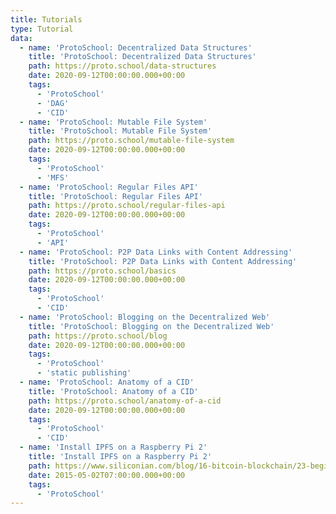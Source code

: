 ```yaml
---
title: Tutorials
type: Tutorial
data:
  - name: 'ProtoSchool: Decentralized Data Structures'
    title: 'ProtoSchool: Decentralized Data Structures'
    path: https://proto.school/data-structures
    date: 2020-09-12T00:00:00.000+00:00
    tags:
      - 'ProtoSchool'
      - 'DAG'
      - 'CID'
  - name: 'ProtoSchool: Mutable File System'
    title: 'ProtoSchool: Mutable File System'
    path: https://proto.school/mutable-file-system
    date: 2020-09-12T00:00:00.000+00:00
    tags:
      - 'ProtoSchool'
      - 'MFS'
  - name: 'ProtoSchool: Regular Files API'
    title: 'ProtoSchool: Regular Files API'
    path: https://proto.school/regular-files-api
    date: 2020-09-12T00:00:00.000+00:00
    tags:
      - 'ProtoSchool'
      - 'API'
  - name: 'ProtoSchool: P2P Data Links with Content Addressing'
    title: 'ProtoSchool: P2P Data Links with Content Addressing'
    path: https://proto.school/basics
    date: 2020-09-12T00:00:00.000+00:00
    tags:
      - 'ProtoSchool'
      - 'CID'
  - name: 'ProtoSchool: Blogging on the Decentralized Web'
    title: 'ProtoSchool: Blogging on the Decentralized Web'
    path: https://proto.school/blog
    date: 2020-09-12T00:00:00.000+00:00
    tags:
      - 'ProtoSchool'
      - 'static publishing'
  - name: 'ProtoSchool: Anatomy of a CID'
    title: 'ProtoSchool: Anatomy of a CID'
    path: https://proto.school/anatomy-of-a-cid
    date: 2020-09-12T00:00:00.000+00:00
    tags:
      - 'ProtoSchool'
      - 'CID'
  - name: 'Install IPFS on a Raspberry Pi 2'
    title: 'Install IPFS on a Raspberry Pi 2'
    path: https://www.siliconian.com/blog/16-bitcoin-blockchain/23-beginner-s-guide-to-installing-ipfs-on-a-raspberry-pi-2
    date: 2015-05-02T07:00:00.000+00:00
    tags:
      - 'ProtoSchool'
---
```

